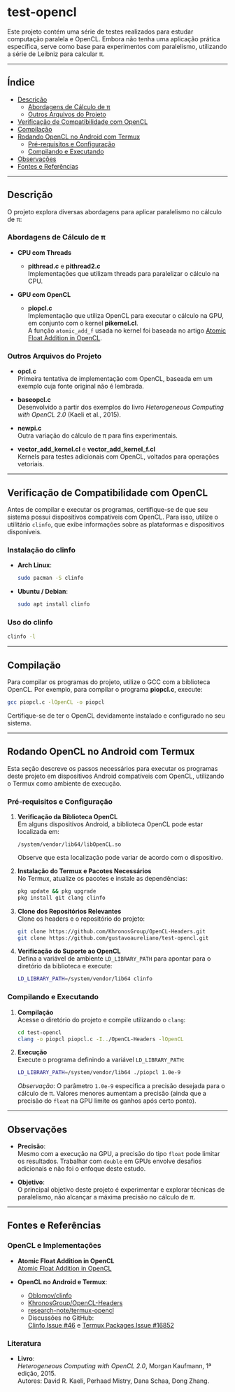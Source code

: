 # test-opencl

Este projeto contém uma série de testes realizados para estudar computação paralela e OpenCL. Embora não tenha uma aplicação prática específica, serve como base para experimentos com paralelismo, utilizando a série de Leibniz para calcular π.

---

## Índice

- [Descrição](#descrição)
  - [Abordagens de Cálculo de π](#abordagens-de-cálculo-de-π)
  - [Outros Arquivos do Projeto](#outros-arquivos-do-projeto)
- [Verificação de Compatibilidade com OpenCL](#verificação-de-compatibilidade-com-opencl)
- [Compilação](#compilação)
- [Rodando OpenCL no Android com Termux](#rodando-opencl-no-android-com-termux)
  - [Pré-requisitos e Configuração](#pré-requisitos-e-configuração)
  - [Compilando e Executando](#compilando-e-executando)
- [Observações](#observações)
- [Fontes e Referências](#fontes-e-referências)

---

## Descrição

O projeto explora diversas abordagens para aplicar paralelismo no cálculo de π:

### Abordagens de Cálculo de π

- **CPU com Threads**  
  - **pithread.c** e **pithread2.c**  
    Implementações que utilizam threads para paralelizar o cálculo na CPU.

- **GPU com OpenCL**  
  - **piopcl.c**  
    Implementação que utiliza OpenCL para executar o cálculo na GPU, em conjunto com o kernel **pikernel.cl**.  
    A função `atomic_add_f` usada no kernel foi baseada no artigo [Atomic Float Addition in OpenCL](https://pipinspace.github.io/blog/atomic-float-addition-in-opencl.html).

### Outros Arquivos do Projeto

- **opcl.c**  
  Primeira tentativa de implementação com OpenCL, baseada em um exemplo cuja fonte original não é lembrada.

- **baseopcl.c**  
  Desenvolvido a partir dos exemplos do livro *Heterogeneous Computing with OpenCL 2.0* (Kaeli et al., 2015).

- **newpi.c**  
  Outra variação do cálculo de π para fins experimentais.

- **vector_add_kernel.cl** e **vector_add_kernel_f.cl**  
  Kernels para testes adicionais com OpenCL, voltados para operações vetoriais.

---

## Verificação de Compatibilidade com OpenCL

Antes de compilar e executar os programas, certifique-se de que seu sistema possui dispositivos compatíveis com OpenCL. Para isso, utilize o utilitário `clinfo`, que exibe informações sobre as plataformas e dispositivos disponíveis.

### Instalação do clinfo

- **Arch Linux**:
  ```bash
  sudo pacman -S clinfo
  ```

- **Ubuntu / Debian**:
  ```bash
  sudo apt install clinfo
  ```

### Uso do clinfo

```bash
clinfo -l
```

---

## Compilação

Para compilar os programas do projeto, utilize o GCC com a biblioteca OpenCL. Por exemplo, para compilar o programa **piopcl.c**, execute:

```bash
gcc piopcl.c -lOpenCL -o piopcl
```

Certifique-se de ter o OpenCL devidamente instalado e configurado no seu sistema.

---

## Rodando OpenCL no Android com Termux

Esta seção descreve os passos necessários para executar os programas deste projeto em dispositivos Android compatíveis com OpenCL, utilizando o Termux como ambiente de execução.

### Pré-requisitos e Configuração

1. **Verificação da Biblioteca OpenCL**  
   Em alguns dispositivos Android, a biblioteca OpenCL pode estar localizada em:
   ```
   /system/vendor/lib64/libOpenCL.so
   ```
   Observe que esta localização pode variar de acordo com o dispositivo.

2. **Instalação do Termux e Pacotes Necessários**  
   No Termux, atualize os pacotes e instale as dependências:
   ```bash
   pkg update && pkg upgrade
   pkg install git clang clinfo
   ```

3. **Clone dos Repositórios Relevantes**  
   Clone os headers e o repositório do projeto:
   ```bash
   git clone https://github.com/KhronosGroup/OpenCL-Headers.git
   git clone https://github.com/gustavoaureliano/test-opencl.git
   ```

4. **Verificação do Suporte ao OpenCL**  
   Defina a variável de ambiente `LD_LIBRARY_PATH` para apontar para o diretório da biblioteca e execute:
   ```bash
   LD_LIBRARY_PATH=/system/vendor/lib64 clinfo
   ```

### Compilando e Executando

1. **Compilação**  
   Acesse o diretório do projeto e compile utilizando o `clang`:
   ```bash
   cd test-opencl
   clang -o piopcl piopcl.c -I../OpenCL-Headers -lOpenCL
   ```

2. **Execução**  
   Execute o programa definindo a variável `LD_LIBRARY_PATH`:
   ```bash
   LD_LIBRARY_PATH=/system/vendor/lib64 ./piopcl 1.0e-9
   ```
   *Observação*: O parâmetro `1.0e-9` especifica a precisão desejada para o cálculo de π. Valores menores aumentam a precisão (ainda que a precisão do `float` na GPU limite os ganhos após certo ponto).

---

## Observações

- **Precisão**:  
  Mesmo com a execução na GPU, a precisão do tipo `float` pode limitar os resultados. Trabalhar com `double` em GPUs envolve desafios adicionais e não foi o enfoque deste estudo.

- **Objetivo**:  
  O principal objetivo deste projeto é experimentar e explorar técnicas de paralelismo, não alcançar a máxima precisão no cálculo de π.

---

## Fontes e Referências

### OpenCL e Implementações

- **Atomic Float Addition in OpenCL**  
  [Atomic Float Addition in OpenCL](https://pipinspace.github.io/blog/atomic-float-addition-in-opencl.html)

- **OpenCL no Android e Termux**:
  - [Oblomov/clinfo](https://github.com/Oblomov/clinfo)
  - [KhronosGroup/OpenCL-Headers](https://github.com/KhronosGroup/OpenCL-Headers)
  - [research-note/termux-opencl](https://github.com/research-note/termux-opencl)
  - Discussões no GitHub:  
    [Clinfo Issue #46](https://github.com/Oblomov/clinfo/issues/46) e [Termux Packages Issue #16852](https://github.com/termux/termux-packages/issues/16852)

### Literatura

- **Livro**:  
  *Heterogeneous Computing with OpenCL 2.0*, Morgan Kaufmann, 1ª edição, 2015.  
  Autores: David R. Kaeli, Perhaad Mistry, Dana Schaa, Dong Zhang.
